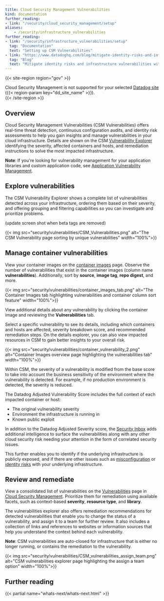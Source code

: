 ```yaml
---
title: Cloud Security Management Vulnerabilities
kind: documentation
further_reading:
- link: "/security/cloud_security_management/setup"
aliases:
    - /security/infrastructure_vulnerabilities
further_reading:
- link: "/security/infrastructure_vulnerabilities/setup"
  tag: "Documentation"
  text: "Setting up CSM Vulnerabilities"
- link: "https://www.datadoghq.com/blog/mitigate-identity-risks-and-infrastructure-vulnerabilities-with-datadog/"
  tag: "Blog"
  text: "Mitigate identity risks and infrastructure vulnerabilities with Datadog Cloud Security Management"
---
```


{{< site-region region="gov" >}}
<div class="alert alert-warning">Cloud Security Management is not supported for your selected <a href="/getting_started/site">Datadog site</a> ({{< region-param key="dd_site_name" >}}).</div>
{{< /site-region >}}

## Overview

Cloud Security Management Vulnerabilities (CSM Vulnerabilities) offers real-time threat detection, continuous configuration audits, and identity risk assessments to help you gain insights and manage vulnerabilities in your cloud infrastructure. Details are shown on the CSM [Vulnerability Explorer][1] identifying the severity, affected containers and hosts, and remediation instructions to solve the most impacted infrastructure.

**Note**: If you're looking for vulnerability management for your application libraries and custom application code, see [Application Vulnerability Management][5].

## Explore vulnerabilities
The CSM Vulnerability Explorer shows a complete list of vulnerabilities detected across your infrastructure, ordering them based on their severity, and offering grouping and filtering capabilities so you can investigate and prioritize problems. 

(update screen shot when beta tags are removed)

{{< img src="security/vulnerabilities/CSM_Vulnerabilities.png" alt="The CSM Vulnerability page sorting by unique vulnerabilities" width="100%">}}

## Manage container vulnerabilities

View your container images on the [container images][2] page. 
Observe the number of vulnerabilities that exist in the container images (column name **vulnerabilities**). Additionally, sort by **source**, **image tag**, **repo digest**, and more.

{{< img src="security/vulnerabilities/container_images_tab.png" alt="The Container Images tab highlighting vulnerabilities and container column sort feature" width="100%">}}

View additional details about any vulnerability by clicking the container image and reviewing the **Vulnerabilities** tab.

Select a specific vulnerability to see its details, including which containers and hosts are affected, severity breakdown score, and recommended remediation steps. On the details explorer, you can also view impacted resources in CSM to gain better insights to your overall risk.

{{< img src="security/vulnerabilities/container_vulnerability_2.png" alt="Container Images overview page highlighting the vulnerabilities tab" width="100%">}}

Within CSM, the severity of a vulnerability is modified from the base score to take into account the business sensitivity of the environment where the vulnerability is detected. For example, if no production environment is detected, the severity is reduced.

The Datadog Adjusted Vulnerability Score includes the full context of each impacted container or host:

- The original vulnerability severity
- Environment the infrastructure is running in
- Known public exploit

In addition to the Datadog Adjusted Severity score, the [Security Inbox][6] adds additional intelligence to surface the vulnerabilities along with any other cloud security risk needing your attention in the form of correlated security issues. 

This further enables you to identify if the underlying infrastructure is publicly exposed, and if there are other issues such as [misconfiguration][7] or [identity risks][8] with your underlying infrastructure.

## Review and remediate

View a consolidated list of vulnerabilities on the [Vulnerabilities][1] page in [Cloud Security Management][3]. Prioritize them for remediation using available facets, such as context-based **severity**, **resource type**, and **library**.</br>

The vulnerabilities explorer also offers remediation recommendations for detected vulnerabilities that enable you to change the status of a vulnerability, and assign it to a team for further review. It also includes a collection of links and references to websites or information sources that help you understand the context behind each vulnerability.

**Note**: CSM vulnerabilities are auto-closed for infrastructure that is either no longer running, or contains the remediation to the vulnerability.

{{< img src="security/vulnerabilities/CSM_vulnerabilities_assign_team.png" alt="CSM vulnerabilities explorer page highlighting the assign a team option" width="100%">}}

[1]: https://app.datadoghq.com/security/infra-vulnerability
[2]: https://app.datadoghq.com/containers/images
[3]: https://app.datadoghq.com/security/csm
[4]: https://app.datadoghq.com/security/infra-vulnerability?query=asset_type%3AHost&group=none
[5]: /security/application_security/vulnerability_management/
[6]: https://app.datadoghq.com/security/issues
[7]: /security/misconfigurations/
[8]: /security/identity_risks/

## Further reading

{{< partial name="whats-next/whats-next.html" >}}